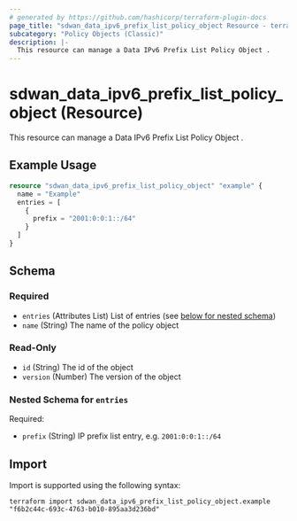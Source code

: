 ```yaml
---
# generated by https://github.com/hashicorp/terraform-plugin-docs
page_title: "sdwan_data_ipv6_prefix_list_policy_object Resource - terraform-provider-sdwan"
subcategory: "Policy Objects (Classic)"
description: |-
  This resource can manage a Data IPv6 Prefix List Policy Object .
---
```


# sdwan_data_ipv6_prefix_list_policy_object (Resource)

This resource can manage a Data IPv6 Prefix List Policy Object .

## Example Usage

```terraform
resource "sdwan_data_ipv6_prefix_list_policy_object" "example" {
  name = "Example"
  entries = [
    {
      prefix = "2001:0:0:1::/64"
    }
  ]
}
```

<!-- schema generated by tfplugindocs -->
## Schema

### Required

- `entries` (Attributes List) List of entries (see [below for nested schema](#nestedatt--entries))
- `name` (String) The name of the policy object

### Read-Only

- `id` (String) The id of the object
- `version` (Number) The version of the object

<a id="nestedatt--entries"></a>
### Nested Schema for `entries`

Required:

- `prefix` (String) IP prefix list entry, e.g. `2001:0:0:1::/64`

## Import

Import is supported using the following syntax:

```shell
terraform import sdwan_data_ipv6_prefix_list_policy_object.example "f6b2c44c-693c-4763-b010-895aa3d236bd"
```
